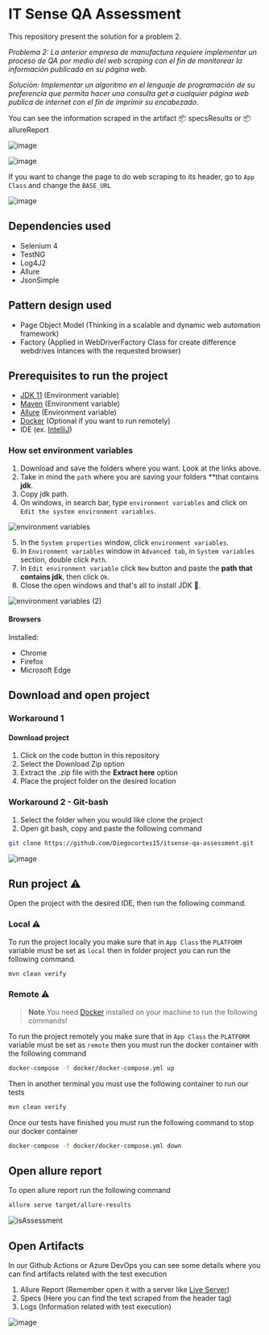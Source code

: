 # IT Sense QA Assessment

This repository present the solution for a problem 2.

*Problema 2: La anterior empresa de manufactura requiere implementar un proceso de QA por medio del web scraping con el fin de monitorear la información publicada en su página web.*

*Solución: Implementar un algoritmo en el lenguaje de programación de su preferencia que permita hacer una consulta get a cualquier página web publica de internet con el fin de imprimir su encabezado.*

You can see the information scraped in the artifact 📦 specsResults or 📦 allureReport

![image](https://github.com/Diegocortes15/itsense-qa-assessment/assets/60171460/26723b06-d3bb-4f90-9d63-572078c258af)

![image](https://github.com/Diegocortes15/itsense-qa-assessment/assets/60171460/cdae4f7c-a0de-454f-84e2-2521adae8263)

If you want to change the page to do web scraping to its header, go to ```App Class``` and change the ```BASE_URL```

![image](https://github.com/Diegocortes15/itsense-qa-assessment/assets/60171460/7b4b7018-e9f0-4ddc-bf75-c289efe813ca)

## Dependencies used

- Selenium 4
- TestNG
- Log4J2
- Allure
- JsonSimple

## Pattern design used

- Page Object Model (Thinking in a scalable and dynamic web automation framework)
- Factory (Applied in WebDriverFactory Class for create difference webdrives intances with the requested browser)

## Prerequisites to run the project

- [JDK 11](https://www.oracle.com/co/java/technologies/javase/jdk11-archive-downloads.html) (Environment variable)
- [Maven](https://maven.apache.org/download.cgi) (Environment variable)
- [Allure](https://docs.qameta.io/allure-report/#_installing_a_commandline) (Environment variable)
- [Docker](https://docs.docker.com/get-docker/) (Optional if you want to run remotely)
- IDE (ex. [IntelliJ](https://www.jetbrains.com/idea/download/#section=windows))

### How set environment variables

1. Download and save the folders where you want. Look at the links above.
2. Take in mind the `path` where you are saving your folders **that contains **jdk**.
3. Copy jdk path.
4. On windows, in search bar, type `environment variables` and click on `Edit the system environment variables`.

![environment variables](https://user-images.githubusercontent.com/60171460/157496931-f1d25ccc-66c8-4608-9a3b-24fd2411a920.gif)

5. In the `System properties` window, click `environment variables`.
6. In `Environment variables` window in `Advanced tab`, in `System variables` section, double click `Path`.
7. In `Edit environment variable` click `New` button and paste the **path that contains jdk**, then click `Ok`.
8. Close the open windows and that's all to install JDK 🥳.

![environment variables (2)](https://user-images.githubusercontent.com/60171460/157497327-09035824-bc66-4f1f-ad66-a92690bf4313.gif)

#### Browsers

Installed:
- Chrome
- Firefox
- Microsoft Edge

## Download and open project

### Workaround 1

#### Download project

1. Click on the code button in this repository
2. Select the Download Zip option
3. Extract the .zip file with the **Extract here** option
4. Place the project folder on the desired location

### Workaround 2 - Git-bash

1. Select the folder when you would like clone the project
2. Open git bash, copy and paste the following command

```bash
git clone https://github.com/Diegocortes15/itsense-qa-assessment.git
```

![image](https://github.com/Diegocortes15/itsense-qa-assessment/assets/60171460/7bd79a83-24d4-477d-b118-21b259d8d5c7)

## Run project ⚠

Open the project with the desired IDE, then run the following command.

### Local ⚠

To run the project locally you make sure that in ```App Class``` the ```PLATFORM``` variable must be set as ```local```
then in folder project you can run the following command.

```bash
mvn clean verify
```

### Remote ⚠
> **Note**
> You need [Docker](https://docs.docker.com/get-docker/) installed on your machine to run the following commands!

To run the project remotely you make sure that in ```App Class``` the ```PLATFORM``` variable must be set as ```remote```
then you must run the docker container with the following command

```bash
docker-compose -f docker/docker-compose.yml up
```

Then in another terminal you must use the following container to run our tests

```bash
mvn clean verify
```

Once our tests have finished you must run the following command to stop our docker container

```bash
docker-compose -f docker/docker-compose.yml down
```

## Open allure report

To open allure report run the following command

```bash
allure serve target/allure-results
```

![isAssessment](https://github.com/Diegocortes15/itsense-qa-assessment/assets/60171460/936be48a-5475-4ed2-b115-30d1a80aacd4)

## Open Artifacts

In our Github Actions or Azure DevOps you can see some details where you can find artifacts related with the test execution

1. Allure Report (Remember open it with a server like [Live Server](https://marketplace.visualstudio.com/items?itemName=ritwickdey.LiveServer))
2. Specs (Here you can find the text scraped from the header tag)
3. Logs (Information related with test execution)

![image](https://github.com/Diegocortes15/itsense-qa-assessment/assets/60171460/63b91417-2432-44c3-a3f8-4fd940028fc3)
